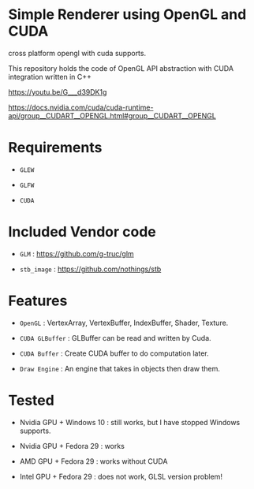 # Simple Renderer using OpenGL and CUDA

cross platform opengl with cuda supports.

This repository holds the code of OpenGL API abstraction with CUDA integration written in C++

https://youtu.be/G___d39DK1g

https://docs.nvidia.com/cuda/cuda-runtime-api/group__CUDART__OPENGL.html#group__CUDART__OPENGL

# Requirements

- `GLEW`

- `GLFW`

- `CUDA`

# Included Vendor code

- `GLM` : https://github.com/g-truc/glm

- `stb_image` : https://github.com/nothings/stb

# Features


- `OpenGL`		: VertexArray, VertexBuffer, IndexBuffer, Shader, Texture.

- `CUDA GLBuffer`	: GLBuffer can be read and written by Cuda.

- `CUDA Buffer`		: Create CUDA buffer to do computation later.

- `Draw Engine`		: An engine that takes in objects then draw them.


# Tested

- Nvidia GPU + Windows 10 : still works, but I have stopped Windows supports.

- Nvidia GPU + Fedora 29 : works

- AMD GPU + Fedora 29 : works without CUDA

- Intel GPU + Fedora 29 : does not work, GLSL version problem!
